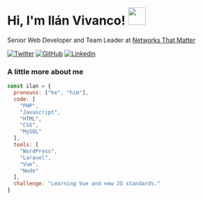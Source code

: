 # Hi, I'm Ilán Vivanco! <img src="https://media.giphy.com/media/du3J3cXyzhj75IOgvA/giphy.gif" height="40px">
Senior Web Developer and Team Leader at [Networks That Matter](https://ntmatter.com/)

[![Twitter](https://img.shields.io/twitter/follow/ilanvivanco?label=%40IlanVivanco&style=social)](https://github.com/IlanVivanco)
[![GitHub](https://img.shields.io/github/followers/ilanvivanco?label=Follow%20me&style=social)](https://github.com/IlanVivanco)
[![Linkedin](https://img.shields.io/badge/-IlanVivanco-blue?style=flat-square&logo=Linkedin&logoColor=white)](https://www.linkedin.com/in/ilanvivanco/)


### A little more about me

```js
const ilan = {
  pronouns: ["he", "him"],
  code: [
    "PHP",
    "Javascript",
    "HTML",
    "CSS",
    "MySQL"
  ],
  tools: [
    "WordPress",
    "Laravel",
    "Vue",
    "Node"
  ],
  challenge: "Learning Vue and new JS standards."
}
